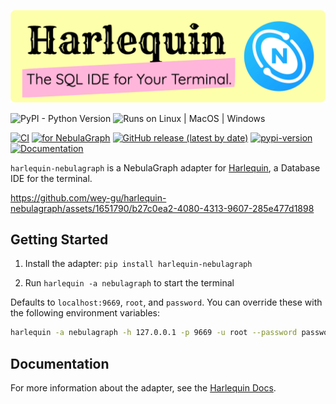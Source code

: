 ![Harlequin NebulaGraph Adapter](https://raw.githubusercontent.com/wey-gu/harlequin-nebulagraph/main/assets/harlequin-nebulagraph-banner.png)

![PyPI - Python Version](https://img.shields.io/pypi/pyversions/harlequin)
![Runs on Linux | MacOS | Windows](https://img.shields.io/badge/runs%20on-Linux%20%7C%20MacOS%20%7C%20Windows-blue)

[![CI](https://github.com/wey-gu/harlequin-nebulagraph/actions/workflows/pypi.yaml/badge.svg)](https://github.com/wey-gu/harlequin-nebulagraph/actions/workflows/pypi.yaml)
[![for NebulaGraph](https://img.shields.io/badge/Toolchain-NebulaGraph-blue)](https://github.com/vesoft-inc/nebula) [![GitHub release (latest by date)](https://img.shields.io/github/v/release/wey-gu/harlequin-nebulagraph?label=Version)](https://github.com/wey-gu/harlequin-nebulagraph/releases)
[![pypi-version](https://img.shields.io/pypi/v/harlequin-nebulagraph)](https://pypi.org/project/harlequin-nebulagraph/)
[![Documentation](https://img.shields.io/badge/docs-Read%20The%20Docs-blue)](https://harlequin.sh/docs/nebulagraph/index)

`harlequin-nebulagraph` is a NebulaGraph adapter for [Harlequin](https://github.com/tconbeer/harlequin), a Database IDE for the terminal.

https://github.com/wey-gu/harlequin-nebulagraph/assets/1651790/b27c0ea2-4080-4313-9607-285e477d1898

## Getting Started

1. Install the adapter: `pip install harlequin-nebulagraph`

2. Run `harlequin -a nebulagraph` to start the terminal

Defaults to `localhost:9669`, `root`, and `password`. You can override these with the following environment variables:

```bash
harlequin -a nebulagraph -h 127.0.0.1 -p 9669 -u root --password password
```

## Documentation

For more information about the adapter, see the [Harlequin Docs](https://harlequin.sh/docs/nebulagraph/index).
